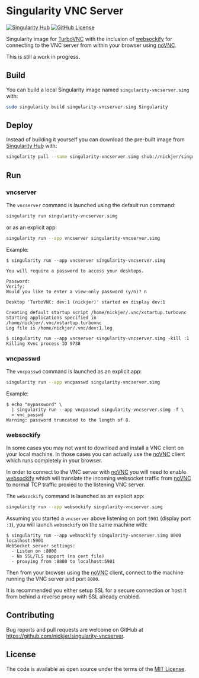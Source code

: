 # Singularity VNC Server

[![Singularity Hub](https://www.singularity-hub.org/static/img/hosted-singularity--hub-%23e32929.svg)](https://singularity-hub.org/collections/462)
[![GitHub License](https://img.shields.io/badge/license-MIT-green.svg)](https://opensource.org/licenses/MIT)

Singularity image for [TurboVNC] with the inclusion of [websockify] for
connecting to the VNC server from within your browser using [noVNC].

This is still a work in progress.

## Build

You can build a local Singularity image named `singularity-vncserver.simg`
with:

```sh
sudo singularity build singularity-vncserver.simg Singularity
```

## Deploy

Instead of building it yourself you can download the pre-built image from
[Singularity Hub](https://www.singularity-hub.org) with:

```sh
singularity pull --name singularity-vncserver.simg shub://nickjer/singularity-vncserver
```

## Run

### vncserver

The `vncserver` command is launched using the default run command:

```sh
singularity run singularity-vncserver.simg
```

or as an explicit app:

```sh
singularity run --app vncserver singularity-vncserver.simg
```

Example:

```console
$ singularity run --app vncserver singularity-vncserver.simg

You will require a password to access your desktops.

Password:
Verify:
Would you like to enter a view-only password (y/n)? n

Desktop 'TurboVNC: dev:1 (nickjer)' started on display dev:1

Creating default startup script /home/nickjer/.vnc/xstartup.turbovnc
Starting applications specified in /home/nickjer/.vnc/xstartup.turbovnc
Log file is /home/nickjer/.vnc/dev:1.log

$ singularity run --app vncserver singularity-vncserver.simg -kill :1
Killing Xvnc process ID 9738
```

### vncpasswd

The `vncpasswd` command is launched as an explicit app:

```sh
singularity run --app vncpasswd singularity-vncserver.simg
```

Example:

```console
$ echo "mypassword" \
  | singularity run --app vncpasswd singularity-vncserver.simg -f \
  > vnc_passwd
Warning: password truncated to the length of 8.
```

### websockify

In some cases you may not want to download and install a VNC client on your
local machine. In those cases you can actually use the [noVNC] client which
runs completely in your browser.

In order to connect to the VNC server with [noVNC] you will need to enable
[websockify] which will translate the incoming websocket traffic from [noVNC]
to normal TCP traffic proxied to the listening VNC server.

The `websockify` command is launched as an explicit app:

```sh
singularity run --app websockify singularity-vncserver.simg
```

Assuming you started a `vncserver` above listening on port `5901` (display port
`:1`), you will launch `websockify` on the same machine with:

```console
$ singularity run --app websockify singularity-vncserver.simg 8000 localhost:5901
WebSocket server settings:
  - Listen on :8000
  - No SSL/TLS support (no cert file)
  - proxying from :8000 to localhost:5901
```

Then from your browser using the [noVNC] client, connect to the machine running
the VNC server and port `8000`.

It is recommended you either setup SSL for a secure connection or host it from
behind a reverse proxy with SSL already enabled.

## Contributing

Bug reports and pull requests are welcome on GitHub at
https://github.com/nickjer/singularity-vncserver.

## License

The code is available as open source under the terms of the [MIT License].

[TurboVNC]: https://turbovnc.org/
[websockify]: https://github.com/novnc/websockify/
[noVNC]: https://kanaka.github.io/noVNC/
[MIT License]: http://opensource.org/licenses/MIT
